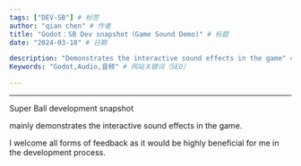 ```yaml
---
tags: ["DEV-SB"] # 标签
author: "qian chen" # 作者
title: "Godot：SB Dev snapshot（Game Sound Demo)" # 标题
date: "2024-03-18" # 日期

description: "Demonstrates the interactive sound effects in the game" # 页面描述、面向搜索引擎用户
Keywords: "Godot,Audio,音频" # 网站关键词（SEO）

---
```

---
Super Ball development snapshot

mainly demonstrates the interactive sound effects in the game.

I welcome all forms of feedback as it would be highly beneficial for me in the development process.

<youtube id="1Ejm3Zgh4sQ"/>